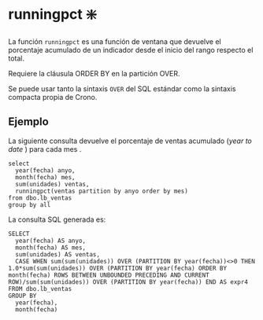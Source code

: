 ﻿---
SidebarGroup: "index-aggregation-functions"
Autogenerated: true
---

# runningpct ❇️

La función `runningpct` es una función de ventana que devuelve el porcentaje acumulado de un indicador desde el inicio del rango respecto el total.

Requiere la cláusula ORDER BY en la partición OVER.

Se puede usar tanto la sintaxis `OVER` del SQL estándar como la sintaxis compacta propia de Crono.

## Ejemplo

La siguiente consulta devuelve el porcentaje de ventas acumulado (*year to date* ) para cada mes .

```
select 
  year(fecha) anyo,
  month(fecha) mes,
  sum(unidades) ventas,
  runningpct(ventas partition by anyo order by mes)
from dbo.lb_ventas
group by all
```

La consulta SQL generada es:

```
SELECT
  year(fecha) AS anyo,
  month(fecha) AS mes,
  sum(unidades) AS ventas,
  CASE WHEN sum(sum(unidades)) OVER (PARTITION BY year(fecha))<>0 THEN 1.0*sum(sum(unidades)) OVER (PARTITION BY year(fecha) ORDER BY month(fecha) ROWS BETWEEN UNBOUNDED PRECEDING AND CURRENT ROW)/sum(sum(unidades)) OVER (PARTITION BY year(fecha)) END AS expr4
FROM dbo.lb_ventas
GROUP BY
  year(fecha),
  month(fecha)
```

